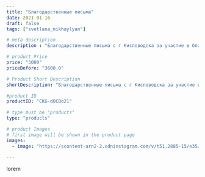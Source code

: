 ```yaml
---
title: "Благодарственные письма"
date: 2021-01-16
draft: false
tags: ["svetlana_mikhaylyan"]

# meta description
description : "Благодарственные письма с г Кисловодска за участие в благотворительном проекте\"Волшебная ёлка\",участвовали вместе с внучечкой"

# product Price
price: "3000"
priceBefore: "3600.0"

# Product Short Description
shortDescription: "Благодарственные письма с г Кисловодска за участие в благотворительном проекте\"Волшебная ёлка\",участвовали вместе с внучечкой"

#product ID
productID: "CKG-dOCBo21"

# type must be "products"
type: "products"

# product Images
# first image will be shown in the product page
images:
  - image: "https://scontent-arn2-2.cdninstagram.com/v/t51.2885-15/e35/139471265_244188657235805_4535247126233865884_n.jpg?tp=1&_nc_ht=scontent-arn2-2.cdninstagram.com&_nc_cat=105&_nc_ohc=7_rofaYwczQAX9chl-h&ccb=7-4&oh=cb38de67690081d3713972c2c8283609&oe=6081E7BC&_nc_sid=86f79a&ig_cache_key=MjQ4Nzk1MDUzMDk4MzY2MDk4MQ%3D%3D.2-ccb7-4"

---
```

lorem
